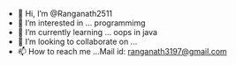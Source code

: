 - 👋 Hi, I’m @Ranganath2511
- 👀 I’m interested in ... programmimg
- 🌱 I’m currently learning ... oops in java
- 💞️ I’m looking to collaborate on ... 
- 📫 How to reach me ...Mail id: ranganath3197@gmail.com

<!---
Ranganath2511/Ranganath2511 is a ✨ special ✨ repository because its `README.md` (this file) appears on your GitHub profile.
You can click the Preview link to take a look at your changes.
--->
